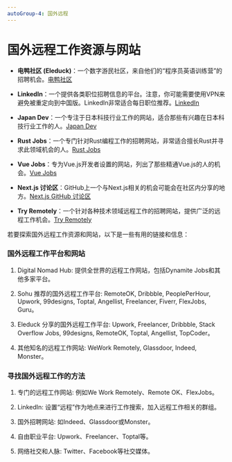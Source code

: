 ```yaml
---
autoGroup-4: 国外远程
---
```


# 国外远程工作资源与网站

- **电鸭社区 (Eleduck)**：一个数字游民社区，来自他们的“程序员英语训练营”的招聘机会。[电鸭社区](https://eleduck.com)

- **LinkedIn**：一个提供各类职位招聘信息的平台。注意，你可能需要使用VPN来避免被重定向到中国版。LinkedIn非常适合每日职位推荐。[LinkedIn](https://linkedin.com)

- **Japan Dev**：一个专注于日本科技行业工作的网站，适合那些有兴趣在日本科技行业工作的人。[Japan Dev](https://japan-dev.com/)

- **Rust Jobs**：一个专门针对Rust编程工作的招聘网站，非常适合擅长Rust并寻求此领域机会的人。[Rust Jobs](https://rustjobs.dev/)

- **Vue Jobs**：专为Vue.js开发者设置的网站，列出了那些精通Vue.js的人的机会。[Vue Jobs](https://vuejobs.com/)

- **Next.js 讨论区**：GitHub上一个与Next.js相关的机会可能会在社区内分享的地方。[Next.js GitHub 讨论区](https://github.com/vercel/next.js/discussions/55076)

- **Try Remotely**：一个针对各种技术领域远程工作的招聘网站，提供广泛的远程工作机会。[Try Remotely](https://tryremotely.com/)

若要探索国外远程工作资源和网站，以下是一些有用的链接和信息：

### 国外远程工作平台和网站

1. Digital Nomad Hub: 提供全世界的远程工作网站，包括Dynamite Jobs和其他多家平台。

2. Sohu 推荐的国外远程工作平台: RemoteOK, Dribbble, PeoplePerHour, Upwork, 99designs, Toptal, Angellist, Freelancer, Fiverr, FlexJobs, Guru。

3. Eleduck 分享的国外远程工作平台: Upwork, Freelancer, Dribbble, Stack Overflow Jobs, 99designs, RemoteOK, Toptal, Angellist, TopCoder。

4. 其他知名的远程工作网站: WeWork Remotely, Glassdoor, Indeed, Monster。

### 寻找国外远程工作的方法

1. 专门的远程工作网站: 例如We Work Remotely、Remote OK、FlexJobs。

2. LinkedIn: 设置“远程”作为地点来进行工作搜索，加入远程工作相关的群组。

3. 国外招聘网站: 如Indeed、Glassdoor或Monster。

4. 自由职业平台: Upwork、Freelancer、Toptal等。

5. 网络社交和人脉: Twitter、Facebook等社交媒体。



